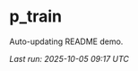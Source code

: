 # p_train

Auto-updating README demo.

<!--START_SECTION:status-->
_Last run: 2025-10-05 09:17 UTC_
<!--END_SECTION:status-->























































































































































































































































































































































































































































































































































































































































































































































































































































































































































































































































































